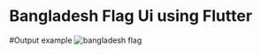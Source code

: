 # Bangladesh Flag Ui using Flutter
#Output example
![bangladesh flag](https://user-images.githubusercontent.com/95837116/147494412-8b0e5796-3902-4f6b-810a-eb92a5a2d258.png)

